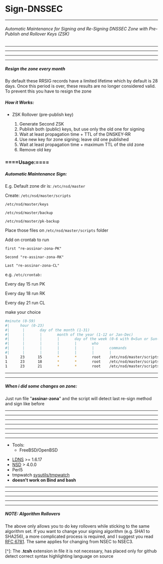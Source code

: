# Sign-DNSSEC
_ _ _
###### Automatic Maintenance for Signing and Re-Signing DNSSEC Zone with Pre-Publish and Rollover Keys (ZSK)

_ _ _

- - -
- - -
- - -

##### Resign the zone every month

By default these RRSIG records have a limited lifetime which by default is 28 days. Once this period is over, these results are no longer considered valid. To prevent this you have to resign the zone


##### How it Works:
- ZSK Rollover (pre-publish key)

	1. Generate Second ZSK
	2. Publish both (public) keys, but use only the old one for signing
	3. Wait at least propagation time + TTL of the DNSKEY-RR
	4. Use new key for zone signing; leave old one published
	5. Wait at least propagation time + maximum TTL of the old zone
	6. Remove old key


### ====Usage:====

##### Automatic Maintenance Sign:

E.g. Default zone dir is: `/etc/nsd/master` 

Create:
`/etc/nsd/master/scripts`

`/etc/nsd/master/keys`

`/etc/nsd/master/backup`

`/etc/nsd/master/pk-backup`

Place those files on `/etc/nsd/master/scripts` folder

Add on crontab to run

`first "re-assinar-zona-PK"`

`Second "re-assinar-zona-RK"`

`Last "re-assinar-zona-CL"`

e.g. `/etc/crontab:`

Every day 15 run PK

Every day 18 run RK

Every day 21 run CL

make your choice

```bash
#minute (0-59)
#|	   hour (0-23)
#|      |       day of the month (1-31)
#|      |       |       month of the year (1-12 or Jan-Dec)
#|      |       |       |       day of the week (0-6 with 0=Sun or Sun-Sat)
#|      |       |       |       |       who
#|      |       |       |       |       |       commands
#|      |       |       |       |       |       |
1      23      15       *       *       root    /etc/nsd/master/scripts/re-assinar-zona-PK | mail -s "Re-Sign Zone PK" root
1      23      18       *       *       root    /etc/nsd/master/scripts/re-assinar-zona-RK | mail -s "Re-sign Zone RK" root
1      23      21       *       *       root    /etc/nsd/master/scripts/re-assinar-zona-CL | mail -s "Re-sign Zone Clean" root
```


- - -

- - -
##### When i did some changes on zone:

Just run file "**assinar-zona**" and the script will detect last re-sign method and sign like before
- - -
- - -
- - -
- - -
- - -
- - -

* * *

* Tools:
	+ FreeBSD/OpenBSD
 - [LDNS](http://www.nlnetlabs.nl/projects/ldns/) >= 1.6.17
 - [NSD](http://www.nlnetlabs.nl/projects/nsd/) > 4.0.0
 - Perl5
 - tmpwatch [sysutils/tmpwatch](http://www.freshports.org/sysutils/tmpwatch/)
 - **doesn't work on Bind and bash**

* * *

- - -
- - -
- - -
- - -


##### NOTE: Algorithm Rollovers

The above only allows you to do key rollovers while sticking to the same algorithm set. If you want to change your signing algorithm (e.g. SHA1 to SHA256), a more complicated process is required, and I suggest you read [RFC 6781](http://tools.ietf.org/html/rfc6781#section-4.1.4). The same applies for changing from NSEC to NSEC3.


[^]: The **.tcsh** extension in file it is not necessary, has placed only for github detect correct syntax highlighting language on source
